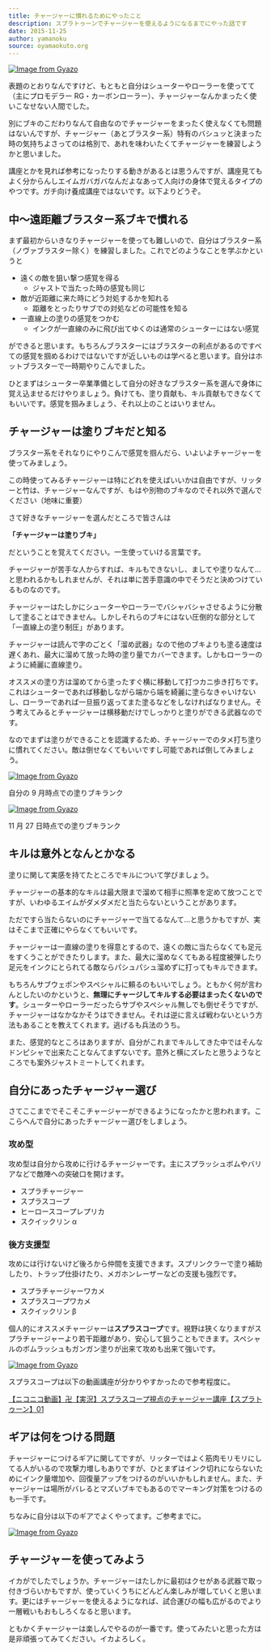 ```yaml
---
title: チャージャーに慣れるためにやったこと
description: スプラトゥーンでチャージャーを使えるようになるまでにやった話です
date: 2015-11-25
author: yamanoku
source: oyamaokuto.org
---
```


[![Image from Gyazo](https://i.gyazo.com/814e42e7eb13b28671a74486eb3561b6.jpg)](https://gyazo.com/814e42e7eb13b28671a74486eb3561b6)

表題のとおりなんですけど、もともと自分はシューターやローラーを使ってて（主にプロモデラー RG・カーボンローラー）、チャージャーなんかまったく使いこなせない人間でした。

別にブキのこだわりなんて自由なのでチャージャーをまったく使えなくても問題はないんですが、チャージャー（あとブラスター系）特有のバシュッと決まった時の気持ちよさってのは格別で、あれを味わいたくてチャージャーを練習しようかと思いました。

講座とかを見れば参考になったりする動きがあるとは思うんですが、講座見てもよく分からんしエイムガバガバなんだよなあって人向けの身体で覚えるタイプのやつです。ガチ向け養成講座ではないです。以下よりどうぞ。

## 中〜遠距離ブラスター系ブキで慣れる

まず最初からいきなりチャージャーを使っても難しいので、自分はブラスター系（ノヴァブラスター除く）を練習しました。これでどのようなことを学ぶかというと

- 遠くの敵を狙い撃つ感覚を得る
  - ジャストで当たった時の感覚も同じ
- 敵が近距離に来た時にどう対処するかを知れる
  - 距離をとったりサブでの対処などの可能性を知る
- 一直線上の塗りの感覚をつかむ
  - インクが一直線のみに飛び出てゆくのは通常のシューターにはない感覚

ができると思います。もちろんブラスターにはブラスターの利点があるのですべての感覚を掴めるわけではないですが近しいものは学べると思います。自分はホットブラスターで一時期やりこんでました。

ひとまずはシューター卒業準備として自分の好きなブラスター系を選んで身体に覚え込ませるだけやりましょう。負けても、塗り貢献も、キル貢献もできなくてもいいです。感覚を掴みましょう、それ以上のことはいりません。

## チャージャーは塗りブキだと知る

ブラスター系をそれなりにやりこんで感覚を掴んだら、いよいよチャージャーを使ってみましょう。

この時使ってみるチャージャーは特にどれを使えばいいかは自由ですが、リッターと竹は、チャージャーなんですが、もはや別物のブキなのでそれ以外で選んでください（地味に重要）

さて好きなチャージャーを選んだところで皆さんは

**「チャージャーは塗りブキ」**

だということを覚えてください。一生使っていける言葉です。

チャージャーが苦手な人からすれば、キルもできないし、ましてや塗りなんて…と思われるかもしれませんが、それは単に苦手意識の中でそうだと決めつけているものなのです。

チャージャーはたしかにシューターやローラーでバシャバシャさせるように分散して塗ることはできません。しかしそれらのブキにはない圧倒的な部分として「一直線上の塗り制圧」があります。

チャージャーは読んで字のごとく「溜め武器」なので他のブキよりも塗る速度は遅くあれ、最大に溜めて放った時の塗り量でカバーできます。しかもローラーのように綺麗に直線塗り。

オススメの塗り方は溜めてから塗ったすぐ横に移動して打つカニ歩き打ちです。これはシューターであれば移動しながら端から端を綺麗に塗らなきゃいけないし、ローラーであれば一旦振り返ってまた塗るなどをしなければなりません。そう考えてみるとチャージャーは横移動だけでしっかりと塗りができる武器なのです。

なのでまずは塗りができることを認識するため、チャージャーでのタメ打ち塗りに慣れてください。敵は倒せなくてもいいですし可能であれば倒してみましょう。

[![Image from Gyazo](https://i.gyazo.com/d80e469f02086883ee44c449c63c0c2b.png)](https://gyazo.com/d80e469f02086883ee44c449c63c0c2b)

自分の 9 月時点での塗りブキランク

[![Image from Gyazo](https://i.gyazo.com/ff2cbe8c44d80491f5b25f5146a72733.png)](https://gyazo.com/ff2cbe8c44d80491f5b25f5146a72733)

11 月 27 日時点での塗りブキランク

## キルは意外となんとかなる

塗りに関して実感を持てたところでキルについて学びましょう。

チャージャーの基本的なキルは最大限まで溜めて相手に照準を定めて放つことですが、いわゆるエイムがダメダメだと当たらないということがあります。

ただですら当たらないのにチャージャーで当てるなんて…と思うかもですが、実はそこまで正確にやらなくてもいいです。

チャージャーは一直線の塗りを得意とするので、遠くの敵に当たらなくても足元をすくうことができたりします。また、最大に溜めなくてもある程度被弾したり足元をインクにとられてる敵ならパシュパシュ溜めずに打ってもキルできます。

もちろんサブウェポンやスペシャルに頼るのもいいでしょう。ともかく何が言わんとしたいのかというと、**無理にチャージしてキルする必要はまったくないのです**。シューターやローラーだったらサブやスペシャル無しでも倒せそうですが、チャージャーはなかなかそうはできません。それは逆に言えば戦わないという方法もあることを教えてくれます。逃げるも兵法のうち。

また、感覚的なところはありますが、自分がこれまでキルしてきた中ではそんなドンピシャで出来たことなんてまずないです。意外と横にズレたと思うようなところでも案外ジャストミートしてくれます。

## 自分にあったチャージャー選び

さてここまででそこそこチャージャーができるようになったかと思われます。ここらへんで自分にあったチャージャー選びをしましょう。

### 攻め型

攻め型は自分から攻めに行けるチャージャーです。主にスプラッシュボムやバリアなどで敵陣への突破口を開けます。

- スプラチャージャー
- スプラスコープ
- ヒーロースコープレプリカ
- スクイックリン α

### 後方支援型

攻めには行けないけど後ろから仲間を支援できます。スプリンクラーで塗り補助したり、トラップ仕掛けたり、メガホンレーザーなどの支援も強烈です。

- スプラチャージャーワカメ
- スプラスコープワカメ
- スクイックリン β

個人的にオススメチャージャーは**スプラスコープ**です。視野は狭くなりますがスプラチャージャーより若干距離があり、安心して狙うこともできます。スペシャルのボムラッシュもガンガン塗りが出来て攻めも出来て強いです。

[![Image from Gyazo](https://i.gyazo.com/feea7b11c068442437a97a4507aaa2f2.jpg)](https://gyazo.com/feea7b11c068442437a97a4507aaa2f2)

スプラスコープは以下の動画講座が分かりやすかったので参考程度に。

[【ニコニコ動画】卍【実況】スプラスコープ視点のチャージャー講座【スプラトゥーン】01](http://www.nicovideo.jp/watch/sm27557444)

## ギアは何をつける問題

チャージャーにつけるギアに関してですが、リッターではよく筋肉モリモリにしてる人がいるので攻撃力増しもありですが、ひとまずはインク切れにならないためにインク量増加や、回復量アップをつけるのがいいかもしれません。また、チャージャーは場所がバレるとマズいブキでもあるのでマーキング対策をつけるのも一手です。

ちなみに自分は以下のギアでよくやってます。ご参考までに。

[![Image from Gyazo](https://i.gyazo.com/69014cbf984793a8af7910f0bb4e8eb1.png)](https://gyazo.com/69014cbf984793a8af7910f0bb4e8eb1)

## チャージャーを使ってみよう

イカがでしたでしょうか。チャージャーはたしかに最初はクセがある武器で取っ付きづらいかもですが、使っていくうちにどんどん楽しみが増していくと思います。更にはチャージャーを使えるようになれば、試合運びの幅も広がるのでより一層戦いもおもしろくなると思います。

ともかくチャージャーは楽しんでやるのが一番です。使ってみたいと思った方は是非頑張ってみてください。イカよろしく。
